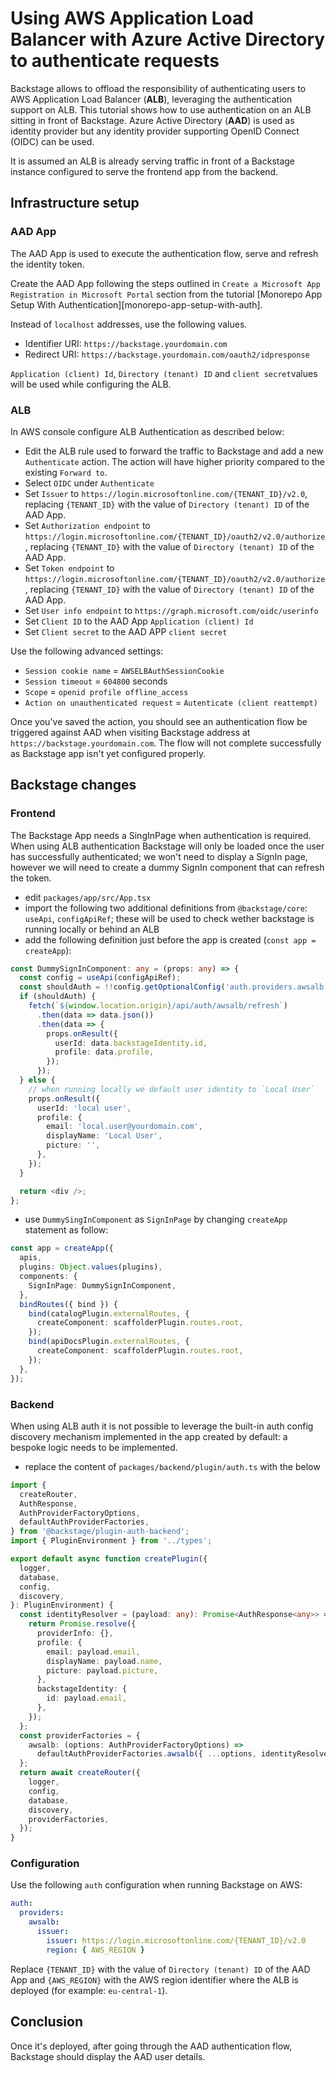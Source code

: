 # Using AWS Application Load Balancer with Azure Active Directory to authenticate requests

Backstage allows to offload the responsibility of authenticating users to AWS Application Load Balancer (**ALB**), leveraging the authentication support on ALB.
This tutorial shows how to use authentication on an ALB sitting in front of Backstage.
Azure Active Directory (**AAD**) is used as identity provider but any identity provider supporting OpenID Connect (OIDC) can be used.

It is assumed an ALB is already serving traffic in front of a Backstage instance configured to serve the frontend app from the backend.

## Infrastructure setup

### AAD App

The AAD App is used to execute the authentication flow, serve and refresh the identity token.

Create the AAD App following the steps outlined in `Create a Microsoft App Registration in Microsoft Portal` section from the tutorial [Monorepo App Setup With Authentication][monorepo-app-setup-with-auth].

Instead of `localhost` addresses, use the following values.

- Identifier URI: `https://backstage.yourdomain.com`
- Redirect URI: `https://backstage.yourdomain.com/oauth2/idpresponse`

`Application (client) Id`, `Directory (tenant) ID` and `client secret`values will be used while configuring the ALB.

### ALB

In AWS console configure ALB Authentication as described below:

- Edit the ALB rule used to forward the traffic to Backstage and add a new `Authenticate` action. The action will have higher priority compared to the existing `Forward to`.
- Select `OIDC` under `Authenticate`
- Set `Issuer` to `https://login.microsoftonline.com/{TENANT_ID}/v2.0`, replacing `{TENANT_ID}` with the value of `Directory (tenant) ID` of the AAD App.
- Set `Authorization endpoint` to `https://login.microsoftonline.com/{TENANT_ID}/oauth2/v2.0/authorize`, replacing `{TENANT_ID}` with the value of `Directory (tenant) ID` of the AAD App.
- Set `Token endpoint` to `https://login.microsoftonline.com/{TENANT_ID}/oauth2/v2.0/authorize`, replacing `{TENANT_ID}` with the value of `Directory (tenant) ID` of the AAD App.
- Set `User info endpoint` to `https://graph.microsoft.com/oidc/userinfo`
- Set `Client ID` to the AAD App `Application (client) Id`
- Set `Client secret` to the AAD APP `client secret`

Use the following advanced settings:

- `Session cookie name` = `AWSELBAuthSessionCookie`
- `Session timeout` = `604800` seconds
- `Scope` = `openid profile offline_access`
- `Action on unauthenticated request` = `Autenticate (client reattempt)`

Once you've saved the action, you should see an authentication flow be triggered against AAD when visiting Backstage address at `https://backstage.yourdomain.com`. The flow will not complete successfully as Backstage app isn't yet configured properly.

## Backstage changes

### Frontend

The Backstage App needs a SingInPage when authentication is required.
When using ALB authentication Backstage will only be loaded once the user has successfully authenticated; we won't need to display a SignIn page, however we will need to create a dummy SignIn component that can refresh the token.

- edit `packages/app/src/App.tsx`
- import the following two additional definitions from `@backstage/core`: `useApi`, `configApiRef`; these will be used to check wether backstage is running locally or behind an ALB
- add the following definition just before the app is created (`const app = createApp`):

```ts
const DummySignInComponent: any = (props: any) => {
  const config = useApi(configApiRef);
  const shouldAuth = !!config.getOptionalConfig('auth.providers.awsalb');
  if (shouldAuth) {
    fetch(`${window.location.origin}/api/auth/awsalb/refresh`)
      .then(data => data.json())
      .then(data => {
        props.onResult({
          userId: data.backstageIdentity.id,
          profile: data.profile,
        });
      });
  } else {
    // when running locally we default user identity to `Local User`
    props.onResult({
      userId: 'local user',
      profile: {
        email: 'local.user@yourdomain.com',
        displayName: 'Local User',
        picture: '',
      },
    });
  }

  return <div />;
};
```

- use `DummySingInComponent` as `SignInPage` by changing `createApp` statement as follow:

```ts
const app = createApp({
  apis,
  plugins: Object.values(plugins),
  components: {
    SignInPage: DummySignInComponent,
  },
  bindRoutes({ bind }) {
    bind(catalogPlugin.externalRoutes, {
      createComponent: scaffolderPlugin.routes.root,
    });
    bind(apiDocsPlugin.externalRoutes, {
      createComponent: scaffolderPlugin.routes.root,
    });
  },
});
```

### Backend

When using ALB auth it is not possible to leverage the built-in auth config discovery mechanism implemented in the app created by default: a bespoke logic needs to be implemented.

- replace the content of `packages/backend/plugin/auth.ts` with the below

```ts
import {
  createRouter,
  AuthResponse,
  AuthProviderFactoryOptions,
  defaultAuthProviderFactories,
} from '@backstage/plugin-auth-backend';
import { PluginEnvironment } from '../types';

export default async function createPlugin({
  logger,
  database,
  config,
  discovery,
}: PluginEnvironment) {
  const identityResolver = (payload: any): Promise<AuthResponse<any>> => {
    return Promise.resolve({
      providerInfo: {},
      profile: {
        email: payload.email,
        displayName: payload.name,
        picture: payload.picture,
      },
      backstageIdentity: {
        id: payload.email,
      },
    });
  };
  const providerFactories = {
    awsalb: (options: AuthProviderFactoryOptions) =>
      defaultAuthProviderFactories.awsalb({ ...options, identityResolver }),
  };
  return await createRouter({
    logger,
    config,
    database,
    discovery,
    providerFactories,
  });
}
```

### Configuration

Use the following `auth` configuration when running Backstage on AWS:

```yaml
auth:
  providers:
    awsalb:
      issuer:
        issuer: https://login.microsoftonline.com/{TENANT_ID}/v2.0
        region: { AWS_REGION }
```

Replace `{TENANT_ID}` with the value of `Directory (tenant) ID` of the AAD App and `{AWS_REGION}` with the AWS region identifier where the ALB is deployed (for example: `eu-central-1`).

## Conclusion

Once it's deployed, after going through the AAD authentication flow, Backstage should display the AAD user details.

<!-- links -->

[monorepo-app-setup-with-auth-ms]: https://backstage.io/docs/tutorials/quickstart-app-auth#the-auth-configuration
